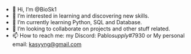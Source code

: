 - 👋 Hi, I’m @BioSk1
- 👀 I’m interested in learning and discovering new skills.
- 🌱 I’m currently learning Python, SQL and Database.
- 💞️ I’m looking to collaborate on projects and other stuff related.
- 📫 How to reach me: my Discord: Pablo*supply*#7930 or My personal email: kasyyng@gmail.com

<!---
BioSk1/BioSk1 is a ✨ special ✨ repository because its `README.md` (this file) appears on your GitHub profile.
You can click the Preview link to take a look at your changes.
--->
